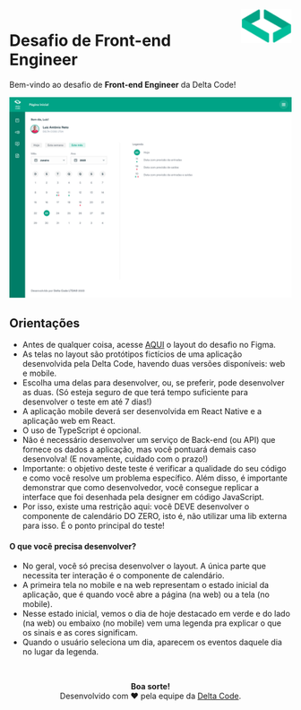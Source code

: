 <img src=".github/assets/delta-code-logo-icon.svg" alt="Ícone da logo da Delta Code" width="90rem" align="right"/>
<h1>Desafio de Front-end Engineer</h1>
<p>Bem-vindo ao desafio de <b>Front-end Engineer</b> da Delta Code!</p>
<div align="center">
    <img src=".github/assets/calendar-challenge-preview.jpg" alt="Prévia do desafio de calendário da Delta Code" />
</div>

## Orientações

- Antes de qualquer coisa, acesse [AQUI](https://www.figma.com/file/pmfrVwEEjDQgZlItVmjr9c/Challenge%3A-Delta-Code?node-id=0-1&t=5sAQEfWcEhmfaO46-0) o layout do desafio no Figma.
- As telas no layout são protótipos fictícios de uma aplicação desenvolvida pela Delta Code, havendo duas versões disponíveis: web e mobile.
- Escolha uma delas para desenvolver, ou, se preferir, pode desenvolver as duas. (Só esteja seguro de que terá tempo suficiente para desenvolver o teste em até 7 dias!)
- A aplicação mobile deverá ser desenvolvida em React Native e a aplicação web em React.
- O uso de TypeScript é opcional.
- Não é necessário desenvolver um serviço de Back-end (ou API) que fornece os dados a aplicação, mas você pontuará demais caso desenvolva! (E novamente, cuidado com o prazo!)
- Importante: o objetivo deste teste é verificar a qualidade do seu código e como você resolve um problema específico. Além disso, é importante demonstrar que como desenvolvedor, você consegue replicar a interface que foi desenhada pela designer em código JavaScript.
- Por isso, existe uma restrição aqui: você DEVE desenvolver o componente de calendário DO ZERO, isto é, não utilizar uma lib externa para isso. É o ponto principal do teste!

#### O que você precisa desenvolver?

- No geral, você só precisa desenvolver o layout. A única parte que necessita ter interação é o componente de calendário.
- A primeira tela no mobile e na web representam o estado inicial da aplicação, que é quando você abre a página (na web) ou a tela (no mobile).
- Nesse estado inicial, vemos o dia de hoje destacado em verde e do lado (na web) ou embaixo (no mobile) vem uma legenda pra explicar o que os sinais e as cores significam.
- Quando o usuário seleciona um dia, aparecem os eventos daquele dia no lugar da legenda.

<br/>
<p align="center">
    <b>Boa sorte!</b>
    <br/>
    <span>Desenvolvido com ❤️ pela equipe da <a href="https://github.com/delta-code-ltda">Delta Code</a>.</span>
</p>
